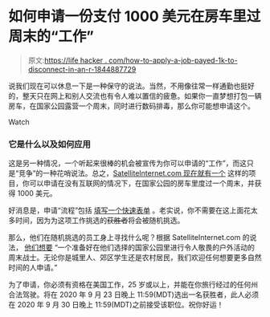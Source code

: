 # 如何申请一份支付 1000 美元在房车里过周末的“工作”

> 原文:[https://life hacker . com/how-to-apply-a-job-payed-1k-to-disconnect-in-an-r-1844887729](https://lifehacker.com/how-to-apply-for-a-job-paying-1k-to-disconnect-in-an-r-1844887729)

说我们现在可以休息一下是一种保守的说法。当然，不用像往常一样通勤也挺好的，整天只在网上和别人交流也有令人难以置信的疲惫。如果你一直梦想打包一辆房车，在国家公园露营一个周末，同时进行数码排毒，那么你可能想申请这个。

Watch

### 它是什么以及如何应用

这是另一种情况，一个听起来很棒的机会被宣传为你可以申请的“工作”，而这只是“竞争”的一种花哨说法。总之，[SatelliteInternet.com 现在就有一个](https://www.satelliteinternet.com/resources/dream-job-digital-detox) 这样的项目，你可以申请在没有互联网的情况下，在国家公园的房车里度过一个周末，并获得 1000 美元。

好消息是，申请“流程”包括 [填写一个快速表单](https://www.satelliteinternet.com/resources/dream-job-digital-detox) 。老实说，你不需要在这上面花太多时间，因为为这项工作挑选的~~获胜者~~将会被随机挑选。

那么，他们在随机挑选的员工身上寻找什么呢？根据 SatelliteInternet.com 的说法， [他们想要](https://www.satelliteinternet.com/resources/dream-job-digital-detox) “一个准备好在他们选择的国家公园里进行令人敬畏的户外活动的周末战士。无论你是城里人、郊区学生还是农村居民，我们欢迎任何想要更多自然时间的人申请。”

为了申请，你必须有资格在美国工作，25 岁或以上，并能在你旅行经过的任何州合法驾驶。将在 2020 年 9 月 23 日晚上 11:59(MDT)选出一名获胜者，此人必须在 2020 年 9 月 30 日晚上 11:59(MDT)之前接受该职位。祝你好运！
